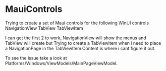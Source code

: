 # MauiControls
Trying to create a set of Maui controls for the following WinUI controls
NavigationView
TabView
TabViewItem

I can get the first 2 to work, NavigationView will show the menus and TabView will create but Trying to create a TabViewItem when i need to 
place a NavigationPage in the TabViewItem.Content is where i cant figure it out.

To see the issue take a look at Platforms/Windows/ViewModels/MainPageViewModel.

